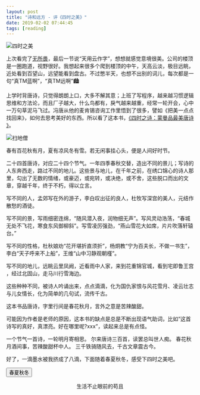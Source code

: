 ```yaml
---
layout: post
title: "诗和远方 - 评《四时之美》"
date: 2019-02-02 07:44:45
tags: [reading]
---
```


![四时之美](https://img3.doubanio.com/lpic/s29715045.jpg)

上次看完了[无所畏](https://izualzhy.cn/wsw-reading)，最后一节说“天用云作字”，想想就感觉意境很美。公司的楼顶是一圈跑道，视野很好。我想起来很多个爬到楼顶的中午，天高云淡，极目远眺，近处看到百望山，远望能看到盘古。不过憋半天，也想不出别的词儿，每次都是一句“真TM蓝啊”，“真TM远啊”🏙

上学时背唐诗，只觉得朗朗上口，大多不解其意；上班了写程序，越来越习惯逻辑思维和方法论，而且厂子越大，什么鸟都有，戾气越来越重，经常一轮开会，心中一万句草泥马飞过。冯唐从他的麦肯锡咨询工作里悟到了很多，譬如《把美一点点找回来》，如何去思考美好的东西。所以看了这本书，[《四时之诗：蒙曼品最美唐诗
》](https://book.douban.com/subject/30160617/)。

![扫地僧](https://gss2.bdstatic.com/-fo3dSag_xI4khGkpoWK1HF6hhy/baike/c0%3Dbaike80%2C5%2C5%2C80%2C26/sign=c091e7cd022442a7ba03f5f7b02ac62e/6159252dd42a28346a5beb4556b5c9ea14cebffb.jpg)

春有百花秋有月，夏有凉风冬有雪。若无闲事挂心头，便是人间好时节。

二十四首唐诗，对应二十四个节气。一年四季春秋交替，造出不同的景儿；写诗的人东奔西走，路过不同的地儿。这些景与地儿，在千年之前，在绣口锦心的诗人那里，勾出了无数的情绪，或豪迈，或宛转，或决绝，或不舍，这些脱口而出的文章，穿越千年，终于不朽，得以立言。

写不同的人，孟郊写在外的游子，李白叹出征的良人，杜牧写深宫的美人，元结作散愁的酒徒。  

写不同的景，写雨细密连绵，“随风潜入夜，润物细无声”。写风灵动浩荡，“春城无处不飞花，寒食东风御柳斜”。写雪凌厉强劲，“燕山雪花大如席，片片吹落轩辕台。”  

写不同的性格，杜秋娘劝“花开堪折直须折”，杨炯教“宁为百夫长，不做一书生”，李白“天子呼来不上船”，王维“山中习静观朝槿”。  

写不同的地儿，远眺云里凤阙，近看雨中人家，来到花重锦官城，看到宅即鲁王宫
，经过北固山，走马川行雪海边。  

这些种种不同，被诗人吟诵出来，点点滴滴，化为国仇家恨与风花雪月、凌云壮志与儿女情长，化为简单的几句试，流传千古。  

这本书品唐诗，字里行间是春花秋月，言外之意是苦辣酸甜。

可能因为作者是老师的原因，这本书的缺点是总是不断出现语气助词，比如“这首诗写的真好，真漂亮。好在哪里呢?xxx”，读起来总是有点怪。

一个节气一首诗，一轮明月寄相思。
尔来唐诗三百首，读罢总叫世人痴。
春花秋月酒间事，苦辣酸甜杯中人。
三千铁骑随风去，千古文章震古今。

好了，一滴墨水被我挤成了八滴，下面随着春夏秋冬，感受下四时之美吧。

<style type="text/css">
.poem {
    background-image: url("assets/images/gufeng.jpg");
    font-family:KaiTi;
    text-align:center;
    width: 100%;
    height: 100%;
    background-size:100% 100%;
}
</style>

<script type="text/javascript">
var i = 0;
var poems = new Array()
poems[0] = '<b>《和晋陵陆丞早春游望》（立春）和晋陵陆丞早春游望</b><br> 杜审言<br> 独有宦游人，偏惊物候新。<br> 云霞出海曙，梅柳渡江春。<br> 淑气催黄鸟，晴光转绿苹。<br> 忽闻歌古调，归思欲沾巾。<br>'
poems[1] = '<b>正月十五夜</b><br> 苏味道<br> 火树银花合，星桥铁锁开。<br> 暗尘随马去，明月逐人来。<br> 游伎皆秾李，行歌尽落梅。<br> 金吾不禁夜，玉漏莫相催。<br>'
poems[2] = '<b>长干行</b><br> 李白<br> 妾发初覆额，折花门前剧。<br>郎骑竹马来，绕床弄青梅。<br> 同居长干里，两小无嫌猜。<br>十四为君妇，羞颜未尝开。<br> 低头向暗壁，千唤不一回。<br>十五始展眉，愿同尘与灰。<br> 常存抱柱信，岂上望夫台。<br>十六君远行，瞿塘滟滪堆。<br> 五月不可触，猿声天上哀。<br>门前迟行迹，一一生绿苔。<br> 苔深不能扫，落叶秋风早。<br>八月蝴蝶黄，双飞西园草。<br> 感此伤妾心，坐愁红颜老。<br>早晚下三巴，预将书报家。<br> 相迎不道远，直至长风沙。<br>'
poems[3] = '<b>春夜喜雨</b><br> 杜甫<br> 好雨知时节，当春乃发生。<br> 随风潜入夜，润物细无声。<br> 野径云俱黑，江船火独明。<br> 晓看红湿处，花重锦官城。<br> '
poems[4] = '<b>金缕衣</b><br> 杜秋娘<br> 劝君莫惜金缕衣，劝君惜取少年时。<br> 花开堪折直须折，莫待无花空折枝。<br>'
poems[5] = '<b>寒食</b><br> 韩翃<br> 春城无处不飞花，寒食东风御柳斜。<br> 日暮汉宫传蜡烛，轻烟散入五侯家。<br>'
poems[6] = '<b>奉和圣制从蓬莱向兴庆阁道中留春雨中春望之作应制</b><br> 王维<br> 渭水自萦秦塞曲，黄山旧绕汉宫斜。<br> 銮舆迥出千门柳，阁道回看上苑花。<br> 云里帝城双凤阙，雨中春树万人家。<br> 为乘阳气行时令，不是宸游玩物华。<br>'
poems[7] = '<b>夏日南亭怀辛大</b><br> 孟浩然<br> 山光忽西落，池月渐东上。<br> 散发乘夕凉，开轩卧闲敞。<br> 荷风送香气，竹露滴清响。<br> 欲取鸣琴弹，恨无知音赏。<br> 感此怀故人，中宵劳梦想。<br> <br>'
poems[8] = '<b>游子吟</b><br> 孟郊<br> 慈母手中线，游子身上衣。<br> 临行密密缝，意恐迟迟归。<br> 谁言寸草心，报得三春晖。<br>'
poems[9] = '<b>江上吟</b><br> 李白<br> 木兰之枻沙棠舟，玉箫金管坐两头。<br> 美酒樽中置千斛，载妓随波任去留。<br> 仙人有待乘黄鹤，海客无心随白鸥。<br> 屈平辞赋悬日月，楚王台榭空山丘。<br> 兴酣落笔摇五岳，诗成笑傲凌沧洲。<br> 功名富贵若长在，汉水亦应西北流。<br>'
poems[10] = '<b>积雨辋川庄作</b><br> 王维<br> 积雨空林烟火迟，蒸藜炊黍饷东菑。<br> 漠漠水田飞白鹭，阴阴夏木啭黄鹂。<br> 山中习静观朝槿，松下清斋折露葵。<br> 野老与人争席罢，海鸥何事更相疑。<br>'
poems[11] = '<b>山亭夏日</b><br> 高骈<br> 绿树阴浓夏日长，楼台倒影入池塘。<br> 水晶帘动微风起，满架蔷薇一院香。<br>'
poems[12] = '<b>石鱼湖上醉歌</b><br> 元结<br> 石鱼湖，似洞庭，夏水欲满君山青。<br> 山为樽，水为沼，酒徒历历坐洲岛。<br> 长风连日作大浪，不能废人运酒舫。<br> 我持长瓢坐巴丘，酌饮四坐以散愁。<br>'
poems[13] = '<b>出塞</b><br> 王昌龄<br> 秦时明月汉时关，万里长征人未还。<br> 但使龙城飞将在，不教胡马度阴山。<br>'
poems[14] = '<b>山居秋暝</b><br> 王维<br> 空山新雨后，天气晚来秋。<br> 明月松间照，清泉石上流。<br> 竹喧归浣女，莲动下渔舟。<br> 随意春芳歇，王孙自可留。<br>'
poems[15] = '<b>七夕</b><br> 杜牧<br> 银烛秋光冷画屏，轻罗小扇扑流萤。<br> 天阶夜色凉如水，坐看牵牛织女星。<br>'
poems[16] = '<b>月夜忆舍弟</b><br> 杜甫<br> 戍鼓断人行，边秋一雁声。<br> 露从今夜白，月是故乡明。<br> 有弟皆分散，无家问死生。<br> 寄书长不达，况乃未休兵。<br>'
poems[17] = '<b>经邹鲁祭孔子而叹之</b><br> 唐玄宗<br> 夫子何为者，栖栖一代中。<br> 地犹鄹氏邑，宅即鲁王宫。<br> 叹凤嗟身否，伤麟怨道穷。<br> 今看两楹奠，当与梦时同。<br>'
poems[18] = '<b>十五夜望月寄杜郎中</b><br> 王建<br> 中庭地白树栖鸦，冷露无声湿桂花。<br> 今夜月明人尽望，不知秋思落谁家。<br>'
poems[19] = '<b>秋兴</b><br> 杜甫<br> 玉露凋伤枫树林，巫山巫峡气萧森。<br> 江间波浪兼天涌，塞上风云接地阴。<br> 丛菊两开他日泪，孤舟一系故园心。<br> 寒衣处处催刀尺，白帝城高急暮砧。<br>'
poems[20] = '<b>九月九日忆山东兄弟</b><br> 王维<br> 独在异乡为异客，每逢佳节倍思亲。<br> 遥知兄弟登高处，遍插茱萸少一人。<br>'
poems[21] = '<b>塞下曲</b><br> 卢纶<br> 林暗草惊风，将军夜引弓。<br> 平明寻白羽，没在石棱中。<br>'
poems[22] = '<b>终南望余雪</b><br> 祖咏<br> 终南阴岭秀，积雪浮云端。<br> 林表明霁色，城中增暮寒。<br>'
poems[23] = '<b>北风行</b><br> 李白<br> 烛龙栖寒门，光曜犹旦开。<br> 日月照之何不及此？惟有北风号怒天上来。<br> 燕山雪花大如席，片片吹落轩辕台。<br> 幽州思妇十二月，停歌罢笑双蛾摧。<br> 倚门望行人，念君长城苦寒良可哀。<br> 别时提剑救边去，遗此虎文金鞞靫。<br> 中有一双白羽箭，蜘蛛结网生尘埃。<br> 箭空在，人今战死不复回。<br> 不忍见此物，焚之已成灰。<br> 黄河捧土尚可塞，北风雨雪恨难裁。<br>'
poems[24] = '<b>问刘十九</b><br> 白居易<br> 绿蚁新醅酒，红泥小火炉。<br> 晚来天欲雪，能饮一杯无？<br>'
poems[25] = '<b>从军行</b><br> 杨炯<br> 烽火照西京，心中自不平。<br> 牙璋辞凤阙，铁骑绕龙城。<br> 雪暗凋旗画，风多杂鼓声。<br> 宁为百夫长，胜作一书生。<br>'
poems[26] = '<b>走马川行奉送封大夫出师西征</b><br> 岑参<br> 君不见走马川行雪海边，平沙莽莽黄入天。<br> 轮台九月风夜吼，一川碎石大如斗，随风满地石乱走。<br> 匈奴草黄马正肥，金山西见烟尘飞，汉家大将西出师。<br> 将军金甲夜不脱，半夜军行戈相拨，风头如刀面如割。<br> 马毛带雪汗气蒸，五花连钱旋作冰，幕中草檄砚水凝。<br> 虏骑闻之应胆慑，料知短兵不敢接，车师西门伫献捷。<br>'
poems[27] = '<b>次北固山下</b><br> 王湾<br> 客路青山外，行舟绿水前。<br> 潮平两岸阔，风正一帆悬。<br> 海日生残夜，江春入旧年。<br> 乡书何处达？归雁洛阳边。<br>'
poems[28] = '<b>子夜吴歌·春歌</b><br> 李白<br> 秦地罗敷女，采桑绿水边。<br> 素手青条上，红妆白日鲜。<br> 蚕饥妾欲去，五马莫留连。<br>'
poems[29] = '<b>子夜吴歌·夏歌</b><br> 李白<br> 镜湖三百里，菡萏发荷花。<br> 五月西施采，人看隘若耶。<br> 回舟不待月，归去越王家。<br>'
poems[30] = '<b>子夜吴歌·秋歌</b><br> 李白<br> 长安一片月，万户捣衣声。<br> 秋风吹不尽，总是玉关情。<br> 何日平胡虏，良人罢远征。<br>'
poems[31] = '<b>子夜吴歌·冬歌</b><br> 李白<br> 明朝驿使发，一夜絮征袍。<br> 素手抽针冷，那堪把剪刀。<br> 裁缝寄远道，几日到临洮？<br>'

function changePoem() {
  i++;
  if (i >= poems.length) {
    i = 0;
  }
  document.getElementById('poem-id').innerHTML = poems[i];
}
</script>

<button type="button" style="outline: none;" onclick="changePoem();">春夏秋冬<i class="fa fa-space-shuttle"></i></button>
<div class="poem" id="poem-id">
  生活不止眼前的苟且
</div>
